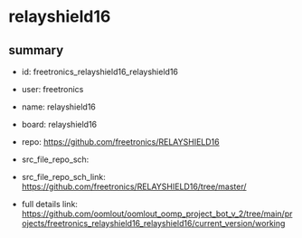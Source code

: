 # relayshield16
 
## summary 
* id: freetronics_relayshield16_relayshield16
* user: freetronics
* name: relayshield16
* board: relayshield16
* repo: https://github.com/freetronics/RELAYSHIELD16



* src_file_repo_sch: 
* src_file_repo_sch_link: https://github.com/freetronics/RELAYSHIELD16/tree/master/
* full details link: https://github.com/oomlout/oomlout_oomp_project_bot_v_2/tree/main/projects/freetronics_relayshield16_relayshield16/current_version/working  







